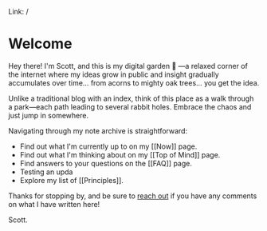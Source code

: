 Link: /

# Welcome

Hey there! I'm Scott, and this is my digital garden 🌿 —a relaxed corner of the internet where my ideas grow in public and insight gradually accumulates over time… from acorns to mighty oak trees… you get the idea.

Unlike a traditional blog with an index, think of this place as a walk through a park—each path leading to several rabbit holes. Embrace the chaos and just jump in somewhere.

Navigating through my note archive is straightforward:

- Find out what I'm currently up to on my [[Now]] page.
- Find out what I'm thinking about on my [[Top of Mind]] page.
- Find answers to your questions on the [[FAQ]] page.
- Testing an upda
- Explore my list of [[Principles]].

Thanks for stopping by, and be sure to [reach out](mailto:scott@scotterickson.io) if you have any comments on what I have written here!

Scott.
